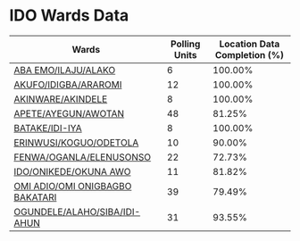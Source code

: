 
# IDO Wards Data

| Wards | Polling Units | Location Data Completion (%) |
| ---- | ----- | ------- |
| [ABA EMO/ILAJU/ALAKO](./wards/18176-aba-emo/ilaju/alako) | 6 | 100.00% |
| [AKUFO/IDIGBA/ARAROMI](./wards/18177-akufo/idigba/araromi) | 12 | 100.00% |
| [AKINWARE/AKINDELE](./wards/18178-akinware/akindele) | 8 | 100.00% |
| [APETE/AYEGUN/AWOTAN](./wards/18179-apete/ayegun/awotan) | 48 | 81.25% |
| [BATAKE/IDI-IYA](./wards/18180-batake/idi-iya) | 8 | 100.00% |
| [ERINWUSI/KOGUO/ODETOLA](./wards/18181-erinwusi/koguo/odetola) | 10 | 90.00% |
| [FENWA/OGANLA/ELENUSONSO](./wards/18182-fenwa/oganla/elenusonso) | 22 | 72.73% |
| [IDO/ONIKEDE/OKUNA AWO](./wards/18183-ido/onikede/okuna-awo) | 11 | 81.82% |
| [OMI ADIO/OMI ONIGBAGBO BAKATARI](./wards/18184-omi-adio/omi-onigbagbo-bakatari) | 39 | 79.49% |
| [OGUNDELE/ALAHO/SIBA/IDI-AHUN](./wards/18185-ogundele/alaho/siba/idi-ahun) | 31 | 93.55% |




